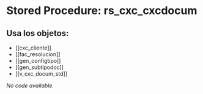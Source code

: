 # Stored Procedure: rs_cxc_cxcdocum

## Usa los objetos:
- [[cxc_cliente]]
- [[fac_resolucion]]
- [[gen_configtipo]]
- [[gen_subtipodoc]]
- [[v_cxc_docum_std]]

*No code available.*
